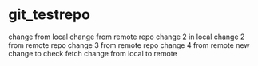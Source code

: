 # git_testrepo
change from local
change from remote repo
change 2 in local
change 2 from remote repo
change 3 from remote repo
change 4 from remote 
new change to check fetch
change from local to remote
